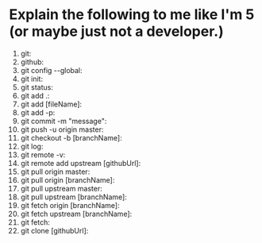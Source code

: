 # Explain the following to me like I'm 5 (or maybe just not a developer.)


1. git:
1. github:
1. git config --global:
1. git init:
1. git status:
1. git add .:
1. git add [fileName]:
1. git add -p:
1. git commit -m "message":
1. git push -u origin master:
1. git checkout -b [branchName]:
1. git log:
1. git remote -v:
1. git remote add upstream [githubUrl]:
1. git pull origin master:
1. git pull origin [branchName]:
1. git pull upstream master:
1. git pull upstream [branchName]:
1. git fetch origin [branchName]:
1. git fetch upstream [branchName]:
1. git fetch:
1. git clone [githubUrl]:
